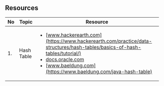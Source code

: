 
## Resources 

|No| Topic | Resource |
|--|-------|----------|
|1.|Hash Table| <ul><li>[www.hackerearth.com](https://www.hackerearth.com/practice/data-structures/hash-tables/basics-of-hash-tables/tutorial/)</li><li>[docs.oracle.com](https://docs.oracle.com/javase/8/docs/api/java/util/Hashtable.html)</li><li>[www.baeldung.com](https://www.baeldung.com/java-hash-table)</li></ul>|
